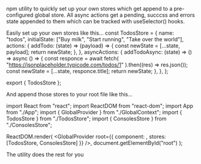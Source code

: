npm utility to quickly set up your own stores which get append to a pre-configured global store. All async actions get a pending, succcss and errors state appended to them which can be tracked with useSelector() hooks.  


Easily set up your own stores like this...
const TodosStore = {
  name: "todos",
  initialState: ["Buy milk", "Start running", "Take over the world"],
  actions: {
    addTodo: (state) => (payload) => {
      const newState = [...state, payload];
      return newState;
    },
  },
  asyncActions: {
    addTodoAsync: (state) => () => async () => {
      const responce = await fetch(
        "https://jsonplaceholder.typicode.com/todos/1"
      ).then((res) => res.json());
      const newState = [...state, responce.title];
      return newState;
    },
  },
};

export { TodosStore };





And append those stores to your root file like this...

import React from "react";
import ReactDOM from "react-dom";
import App from "./App";
import { GlobalProvider } from "./GlobalContext";
import { TodosStore } from "./TodosStore";
import { ConsolesStore } from "./ConsolesStore";

ReactDOM.render(
  <GlobalProvider
    root={{ component: <App />, stores: [TodosStore, ConsolesStore] }}
  />,
  document.getElementById("root")
);



The utility does the rest for you
